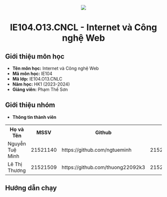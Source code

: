 <p align="center">
   <a href="https://www.uit.edu.vn/">
      <img src="https://i.imgur.com/WmMnSRt.png" border="none">
   </a>
</p>
<h1 align="center">
   IE104.O13.CNCL - Internet và Công nghệ Web
</h1>

<h2>
   Giới thiệu môn học   
</h2>

- **Tên môn học:** Internet và Công nghệ Web 
- **Mã môn học:** IE104
- **Mã lớp:**  IE104.O13.CNLC
- **Năm học:** HK1 (2023-2024)
- **Giảng viên:** Phạm Thế Sơn

<h2>
   Giới thiệu nhóm
</h2>

- **Thông tin thành viên** 

<table align="center">
      <tr>
       <th>Họ và Tên</th>
       <th>MSSV</th>
       <th>Github</th>
       <th>Email</th>
      </tr>
      <tr>
       <td>Nguyễn Tuệ Minh</td>
       <td>21521140</td>
       <td>https://github.com/ngtueminh</td>
       <td>21521140@gm.uit.edu.vn</td>  
      </tr>
      <tr>
       <td>Lê Thị Thương</td>
       <td>21521509</td>
       <td>https://github.com/thuong22092k3</td>
       <td>21521509@gm.uit.edu.vn</td>  
      </tr>
</table>

<h2>
   Hướng dẫn chạy
</h2>
